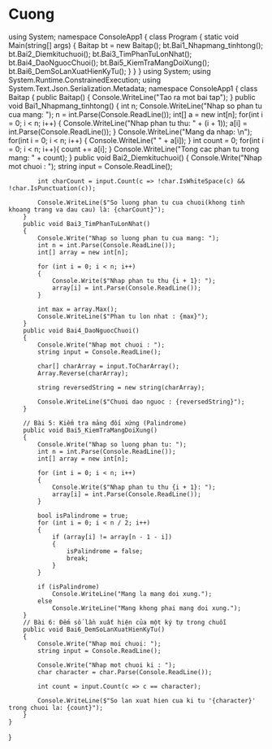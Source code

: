 # Cuong
using System;
namespace ConsoleApp1
{
    class Program
    {
        static void Main(string[] args)
        {
            Baitap bt = new Baitap();
            bt.Bai1_Nhapmang_tinhtong();
            bt.Bai2_Diemkituchuoi();
            bt.Bai3_TimPhanTuLonNhat();
            bt.Bai4_DaoNguocChuoi();
            bt.Bai5_KiemTraMangDoiXung();
            bt.Bai6_DemSoLanXuatHienKyTu();
        }
    }
}
using System;
using System.Runtime.ConstrainedExecution;
using System.Text.Json.Serialization.Metadata;
namespace ConsoleApp1
{
    class Baitap
    {
        public Baitap()
        {
            Console.WriteLine("Tao ra mot bai tap");
        }
        public void Bai1_Nhapmang_tinhtong()
        {
            int n;
            Console.WriteLine("Nhap so phan tu cua mang: ");
            n = int.Parse(Console.ReadLine());
            int[] a = new int[n];
            for(int i = 0; i < n; i++)
            {
                Console.WriteLine("Nhap phan tu thu: " + (i + 1));
                a[i] = int.Parse(Console.ReadLine());
            }
            Console.WriteLine("Mang da nhap: \n");
            for(int i = 0; i < n; i++)
            {
                Console.WriteLine(" " + a[i]);
            }
            int count = 0;
            for(int i = 0; i < n; i++){
                count += a[i];
            }
            Console.WriteLine("Tong cac phan tu trong mang: " + count);
        }
        public void Bai2_Diemkituchuoi()
        {
            Console.Write("Nhap mot chuoi : ");
            string input = Console.ReadLine();

            int charCount = input.Count(c => !char.IsWhiteSpace(c) && !char.IsPunctuation(c));

            Console.WriteLine($"So luong phan tu cua chuoi(khong tinh khoang trang va dau cau) là: {charCount}");
        }
        public void Bai3_TimPhanTuLonNhat()
        {
            Console.Write("Nhap so luong phan tu cua mang: ");
            int n = int.Parse(Console.ReadLine());
            int[] array = new int[n];

            for (int i = 0; i < n; i++)
            {
                Console.Write($"Nhap phan tu thu {i + 1}: ");
                array[i] = int.Parse(Console.ReadLine());
            }

            int max = array.Max();
            Console.WriteLine($"Phan tu lon nhat : {max}");
        }
        public void Bai4_DaoNguocChuoi()
        {
            Console.Write("Nhap mot chuoi : ");
            string input = Console.ReadLine();

            char[] charArray = input.ToCharArray();
            Array.Reverse(charArray);

            string reversedString = new string(charArray);

            Console.WriteLine($"Chuoi dao nguoc : {reversedString}");
        }

        // Bài 5: Kiểm tra mảng đối xứng (Palindrome)
        public void Bai5_KiemTraMangDoiXung()
        {
            Console.Write("Nhap so luong phan tu: ");
            int n = int.Parse(Console.ReadLine());
            int[] array = new int[n];

            for (int i = 0; i < n; i++)
            {
                Console.Write($"Nhap phan tu thu {i + 1}: ");
                array[i] = int.Parse(Console.ReadLine());
            }

            bool isPalindrome = true;
            for (int i = 0; i < n / 2; i++)
            {
                if (array[i] != array[n - 1 - i])
                {
                    isPalindrome = false;
                    break;
                }
            }

            if (isPalindrome)
                Console.WriteLine("Mang la mang doi xung.");
            else
                Console.WriteLine("Mang khong phai mang doi xung.");
        }
        // Bài 6: Đếm số lần xuất hiện của một ký tự trong chuỗi
        public void Bai6_DemSoLanXuatHienKyTu()
        {
            Console.Write("Nhap moi chuoi: ");
            string input = Console.ReadLine();

            Console.Write("Nhap mot chuoi ki : ");
            char character = char.Parse(Console.ReadLine());

            int count = input.Count(c => c == character);

            Console.WriteLine($"So lan xuat hien cua ki tu '{character}' trong chuoi la: {count}");
        }
    }
}